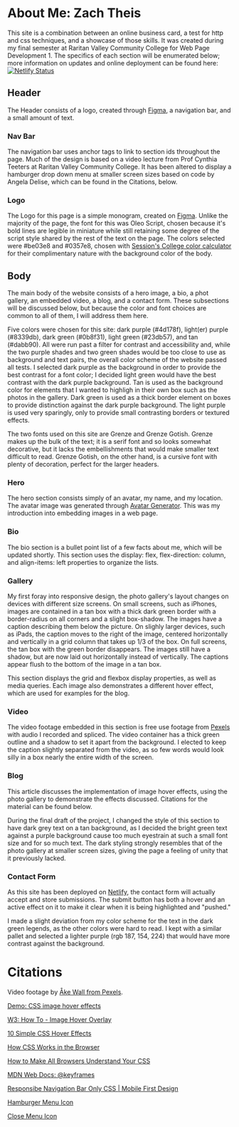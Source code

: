 # About Me: Zach Theis

This site is a combination between an online business card, a test for http and css techniques, and a showcase of those skills. It was created during my final semester at Raritan Valley Community College for Web Page Development 1. The specifics of each section will be enumerated below; more information on updates and online deployment can be found here:
[![Netlify Status](https://api.netlify.com/api/v1/badges/9f319380-0c88-4dcd-8afc-60600e4c2f71/deploy-status)](https://app.netlify.com/sites/about-me-zachtheis/deploys)

## Header

The Header consists of a logo, created through [Figma](https://www.figma.com), a navigation bar, and a small amount of text.

### Nav Bar

The navigation bar uses anchor tags to link to section ids throughout the page. Much of the design is based on a video lecture from Prof Cynthia Teeters at Raritan Valley Community College. It has been altered to display a hamburger drop down menu at smaller screen sizes based on code by Angela Delise, which can be found in the Citations, below.

### Logo

The Logo for this page is a simple monogram, created on [Figma](https://www.figma.com). Unlike the majority of the page, the font for this was Oleo Script, chosen because it's bold lines are legible in miniature while still retaining some degree of the script style shared by the rest of the text on the page. The colors selected were #be03e8 and #0357e8, chosen with [Session's College color calculator](https://www.sessions.edu/color-calculator/) for their complimentary nature with the background color of the body.

## Body

The main body of the website consists of a hero image, a bio, a phot gallery, an embedded video, a blog, and a contact form. These subsections will be discussed below, but because the color and font choices are common to all of them, I will address them here.

Five colors were chosen for this site: dark purple (#4d178f), light(er) purple (#8339db), dark green (#0b8f31), light green (#23db57), and tan (#dabb90). All were run past a filter for contrast and accessibility and, while the two purple shades and two green shades would be too close to use as background and text pairs, the overall color scheme of the website passed all tests. I selected dark purple as the background in order to provide the best contrast for a font color; I decided light green would have the best contrast with the dark purple background. Tan is used as the background color for elements that I wanted to highligh in their own box such as the photos in the gallery. Dark green is used as a thick border element on boxes to provide distinction against the dark purple background. The light purple is used very sparingly, only to provide small contrasting borders or textured effects.

The two fonts used on this site are Grenze and Grenze Gotish. Grenze makes up the bulk of the text; it is a serif font and so looks somewhat decorative, but it lacks the embellishments that would make smaller text difficult to read. Grenze Gotish, on the other hand, is a cursive font with plenty of decoration, perfect for the larger headers.

### Hero

The hero section consists simply of an avatar, my name, and my location. The avatar image was generated through [Avatar Generator](https://getavataaars.com/). This was my introduction into embedding images in a web page.

### Bio

The bio section is a bullet point list of a few facts about me, which will be updated shortly. This section uses the display: flex, flex-direction: column, and align-items: left properties to organize the lists.

### Gallery

My first foray into responsive design, the photo gallery's layout changes on devices with different size screens. On small screens, such as iPhones, images are contained in a tan box with a thick dark green border with a border-radius on all corners and a slight box-shadow. The images have a caption describing them below the picture. On slighly larger devices, such as iPads, the caption moves to the right of the image, centered horizontally and vertically in a grid column that takes up 1/3 of the box. On full screens, the tan box with the green border disappears. The images still have a shadow, but are now laid out horizontally instead of vertically. The captions appear flush to the bottom of the image in a tan box.

This section displays the grid and flexbox display properties, as well as media queries. Each image also demonstrates a different hover effect, which are used for examples for the blog.

### Video

The video footage embedded in this section is free use footage from [Pexels](https://www.pexels.com/) with audio I recorded and spliced. The video container has a thick green outline and a shadow to set it apart from the background. I elected to keep the caption slightly separated from the video, as so few words would look silly in a box nearly the entire width of the screen.

### Blog

This article discusses the implementation of image hover effects, using the photo gallery to demonstrate the effects discussed. Citations for the material can be found below.

During the final draft of the project, I changed the style of this section to have dark grey text on a tan background, as I decided the bright green text against a purple background cause too much eyestrain at such a small font size and for so much text. The dark styling strongly resembles that of the photo gallery at smaller screen sizes, giving the page a feeling of unity that it previously lacked.

### Contact Form

As this site has been deployed on [Netlify](https://www.netlify.com), the contact form will actually accept and store submissions. The submit button has both a hover and an active effect on it to make it clear when it is being highlighted and "pushed."

I made a slight deviation from my color scheme for the text in the dark green legends, as the other colors were hard to read. I kept with a similar pallet and selected a lighter purple (rgb 187, 154, 224) that would have more contrast against the background.

# Citations

Video footage by [Åke Wall from Pexels](https://www.pexels.com/video/a-person-walking-in-dark-forest-5582521/).

[Demo: CSS image hover effects](https://codepen.io/nxworld/pen/ZYNOBZ)

[W3: How To - Image Hover Overlay](https://www.w3schools.com/howto/howto_css_image_overlay.asp)

[10 Simple CSS Hover Effects](https://thebrandsmen.com/css-image-hover-effects/)

[How CSS Works in the Browser](https://www.zeolearn.com/magazine/components-of-web-browsers)

[How to Make All Browsers Understand Your CSS](https://dev.to/neshaz/how-to-make-all-browsers-understand-your-css-2a4e)

[MDN Web Docs: @keyframes](https://developer.mozilla.org/en-US/docs/Web/CSS/@keyframes)

[Responsibe Navigation Bar Only CSS | Mobile First Design](https://www.youtube.com/watch?v=SIzi9z8mrTk&t=143s)

[Hamburger Menu Icon](https://icons8.com/icons/set/menu)

[Close Menu Icon](https://icons8.com/icons/set/close)
